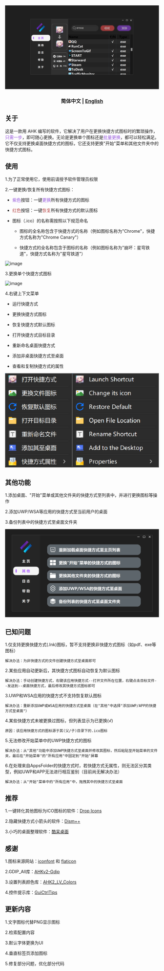 ![image](https://github.com/iKineticate/AHK-ChangeIcon/blob/main/Introduction/homepage.png)

<h3 align="center"> 简体中文 | <a href='./README-en_US.md'>English</a></h3>

## 关于

这是一款用 AHK 编写的软件，它解决了用户在更换快捷方式图标时的繁琐操作，<span style="color: #9657db;">只需一步</span>，即可随心更换。无论是更换单个图标还是<span style="color: #9657db;">批量更换</span>，都可以轻松满足。它不仅支持更换桌面快捷方式的图标，它还支持更换"开始"菜单和其他文件夹中的快捷方式图标。

## 使用

1.为了正常使用它，使用前请授予软件管理员权限

2.一键更换/恢复所有快捷方式图标：
* <span style="color: #9657db;">紫色</span>按钮：一键<span style="color: #9657db;">更换</span>所有快捷方式的图标

* <span style="color: #b54646;">红色</span>按钮：一键<span style="color: #b54646;">恢复</span>所有快捷方式的默认图标

* 图标（.ico）的名称需按照以下规范命名

    * 图标的全名称包含于快捷方式的名称（例如图标名称为"Chrome"，快捷方式名称为"Chrome Canary"）

    * 快捷方式的全名称包含于图标的名称（例如图标名称为"崩坏：星穹铁道"，快捷方式名称为"星穹铁道"）

![image](https://github.com/iKineticate/AHK-ChangeIcon/blob/main/Introduction/change_and_restore.gif)

3.更换单个快捷方式图标

![image](https://github.com/iKineticate/AHK-ChangeIcon/blob/main/Introduction/change_one.gif)

4.右键上下文菜单

* 运行快捷方式

* 更换快捷方式图标

* 恢复快捷方式默认图标

* 打开快捷方式目标目录

* 重新命名桌面快捷方式

* 添加非桌面快捷方式至桌面

* 查看和复制快捷方式的属性

![image](https://github.com/iKineticate/AHK-ChangeIcon/blob/main/Introduction/menu.jpg)

## 其他功能

1.添加桌面、"开始"菜单或其他文件夹的快捷方式至列表中，并进行更换图标等操作

2.添加UWP/WSA等应用的快捷方式至当前用户的桌面

3.备份列表中的快捷方式至桌面文件夹

![image](https://github.com/iKineticate/AHK-ChangeIcon/blob/main/Introduction/other_zh.png)

## 已知问题

1.仅支持更换快捷方式(.lnk)图标，暂不支持更换非快捷方式图标（如pdf、exe等图标）

    解决办法：为非快捷方式的文件创建快捷方式至桌面即可

2.某些应用自动更新后，其快捷方式图标自动恢复为默认图标

    解决办法：手动创建快捷方式，右键该应用快捷方式--打开文件所在位置，右键点击目标文件--发送到--桌面快捷方式，最后修改其快捷方式图标即可

3.UWP和WSA应用的快捷方式不支持恢复默认图标

    解决办法：重新添加UWP或WSA应用的快捷方式至桌面（在"其他"中选择"添加UWP/APP的快捷方式至桌面"）

4.某些快捷方式未被更换过图标，但列表显示为已更换(√)

    原因：该应用快捷方式的图标源于其(父/子)目录下的.ico图标

5.无法修改开始菜单中的UWP快捷方式的图标

    解决办法：从"其他"功能中添加UWP快捷方式至桌面并修改其图标，然后粘贴至开始菜单的文件夹，最后在"开始菜单"的"所有应用"中固定到"开始"屏幕

6.在处理来自AppsFolder的快捷方式时，若快捷方式无属性，则无法区分其类型，例如UWP和APP无法进行相互鉴别（目前尚无解决办法）

    解决办法：从"开始"菜单中的"所有应用"中，拖拽其中的快捷方式至桌面

## 推荐

1.一键转化其他图标为ICO图标的软件：[Drop Icons](https://github.com/genesistoxical/drop-icons)

2.隐藏快捷方式小箭头的软件：[Dism++](https://github.com/Chuyu-Team/Dism-Multi-language)

3.小巧的桌面整理软件：[酷呆桌面](https://www.coodesker.com)

## 感谢

1.图标来源网站：[iconfont](https://www.iconfont.cn) 和 [flaticon](https://www.flaticon.com/)

2.GDIP_All库：[AHKv2-Gdip](https://github.com/buliasz/AHKv2-Gdip)

3.设置列表颜色库：[AHK2_LV_Colors](https://github.com/AHK-just-me/AHK2_LV_Colors)

4.控件提示库：[GuiCtrlTips](https://www.autohotkey.com/boards/viewtopic.php?f=83&t=116218)

## 更新内容

1.文字图标代替PNG显示图标

2.检索配置内容

3.默认字体更换为UI

4.垂直标签页添加图标

5.修复部分问题，优化部分代码